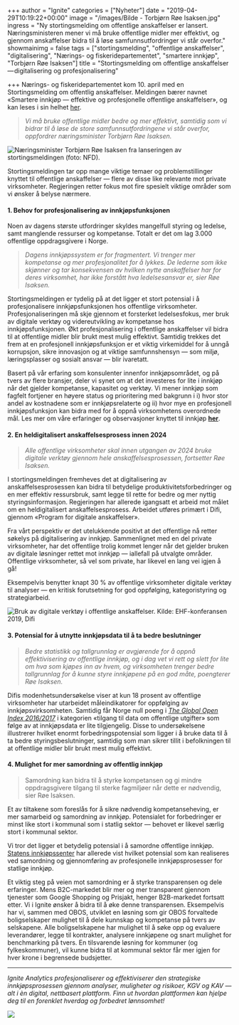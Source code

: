 +++
author = "Ignite"
categories = ["Nyheter"]
date = "2019-04-29T10:19:22+00:00"
image = "/images/Bilde - Torbjørn Røe Isaksen.jpg"
ingress = "Ny stortingsmelding om offentlige anskaffelser er lansert. Næringsministeren mener vi må bruke offentlige midler mer effektivt, og gjennom anskaffelser bidra til å løse samfunnsutfordringer vi står overfor."
showmainimg = false
tags = ["stortingsmelding", "offentlige anskaffelser", "digitalisering", "Nærings- og fiskeridepartementet", "smartere innkjøp", "Torbjørn Røe Isaksen"]
title = "Stortingsmelding om offentlige anskaffelser — digitalisering og profesjonalisering"

+++
Nærings- og fiskeridepartementet kom 10. april med en Stortingsmelding om offentlig anskaffelser. Meldingen bærer navnet «Smartere innkjøp — effektive og profesjonelle offentlige anskaffelser», og kan leses i sin helhet [her](https://www.regjeringen.no/contentassets/2d7006f67c374cbdab5d4d6ba7198ebd/no/pdfs/stm201820190022000dddpdfs.pdf).

> _Vi må bruke offentlige midler bedre og mer effektivt, samtidig som vi bidrar til å løse de store samfunnsutfordringene vi står overfor, oppfordrer næringsminister Torbjørn Røe Isaksen._

![Næringsminister Torbjørn Røe Isaksen fra lanseringen av stortingsmeldingen (foto: NFD).](https://cdn-images-1.medium.com/max/800/1*xwl4Ppo4-BLNcZ3g5-oYGA.jpeg "Næringsminister Torbjørn Røe Isaksen fra lanseringen av stortingsmeldingen")

Stortingsmeldingen tar opp mange viktige temaer og problemstillinger knyttet til offentlige anskaffelser — flere av disse like relevante mot private virksomheter. Regjeringen retter fokus mot fire spesielt viktige områder som vi ønsker å belyse nærmere.

#### 1. Behov for profesjonalisering av innkjøpsfunksjonen

Noen av dagens største utfordringer skyldes mangelfull styring og ledelse, samt manglende ressurser og kompetanse. Totalt er det om lag 3.000 offentlige oppdragsgivere i Norge.

> _Dagens innkjøpssystem er for fragmentert. Vi trenger mer kompetanse og mer profesjonalitet for å lykkes. De lederne som ikke skjønner og tar konsekvensen av hvilken nytte anskaffelser har for deres virksomhet, har ikke forstått hva ledelsesansvar er, sier Røe Isaksen._

Stortingsmeldingen er tydelig på at det ligger et stort potensial i å profesjonalisere innkjøpsfunksjonen hos offentlige virksomheter. Profesjonaliseringen må skje gjennom et forsterket ledelsesfokus, mer bruk av digitale verktøy og videreutvikling av kompetanse hos innkjøpsfunksjonen. Økt profesjonalisering i offentlige anskaffelser vil bidra til at offentlige midler blir brukt mest mulig effektivt. Samtidig trekkes det frem at en profesjonell innkjøpsfunksjon er et viktig virkemiddel for å unngå korrupsjon, sikre innovasjon og at viktige samfunnshensyn — som miljø, læringsplasser og sosialt ansvar — blir ivaretatt.

Basert på vår erfaring som konsulenter innenfor innkjøpsområdet, og på tvers av flere bransjer, deler vi synet om at det investeres for lite i innkjøp når det gjelder kompetanse, kapasitet og verktøy. Vi mener innkjøp som fagfelt fortjener en høyere status og prioritering med bakgrunn i i) hvor stor andel av kostnadene som er innkjøpsrelaterte og ii) hvor mye en profesjonell innkjøpsfunksjon kan bidra med for å oppnå virksomhetens overordnede mål. Les mer om våre erfaringer og observasjoner knyttet til innkjøp [**her**](https://medium.com/ignite-procurement/det-investeres-for-lite-i-innkj%C3%B8psfunksjonen-1889559f2d73).

#### 2. En heldigitalisert anskaffelsesprosess innen 2024

> _Alle offentlige virksomheter skal innen utgangen av 2024 bruke digitale verktøy gjennom hele anskaffelsesprosessen, fortsetter Røe Isaksen._

I stortingsmeldingen fremheves det at digitalisering av anskaffelsesprosessen kan bidra til betydelige produktivitetsforbedringer og en mer effektiv ressursbruk, samt legge til rette for bedre og mer nyttig styringsinformasjon. Regjeringen har allerede igangsatt et arbeid mot målet om en heldigitalisert anskaffelsesprosess. Arbeidet utføres primært i Difi, gjennom «Program for digitale anskaffelser».

Fra vårt perspektiv er det utelukkende positivt at det offentlige nå retter søkelys på digitalisering av innkjøp. Sammenlignet med en del private virksomheter, har det offentlige trolig kommet lenger når det gjelder bruken av digitale løsninger rettet mot innkjøp — iallefall på utvalgte områder. Offentlige virksomheter, så vel som private, har likevel en lang vei igjen å gå!

Eksempelvis benytter knapt 30 % av offentlige virksomheter digitale verktøy til analyser — en kritisk forutsetning for god oppfølging, kategoristyring og strategiarbeid.

![Bruk av digitale verktøy i offentlige anskaffelser. Kilde: EHF-konferansen 2019, Difi](https://cdn-images-1.medium.com/max/800/1*LiKg3TWgdOzl63RDlyh3qw.png "Bruk av digitale verktøy i offentlige anskaffelser")

#### 3. Potensial for å utnytte innkjøpsdata til å ta bedre beslutninger

> _Bedre statistikk og tallgrunnlag er avgjørende for å oppnå effektivisering av offentlige innkjøp, og i dag vet vi rett og slett for lite om hva som kjøpes inn av hvem, og virksomheten trenger bedre tallgrunnlag for å kunne styre innkjøpene på en god måte, poengterer Røe Isaksen._

Difis modenhetsundersøkelse viser at kun 18 prosent av offentlige virksomheter har utarbeidet måleindikatorer for oppfølging av innkjøpsvirksomheten. Samtidig får Norge null poeng i [_The Global Open Index 2016/2017_](https://index.okfn.org/) i kategorien «tilgang til data om offentlige utgifter» som følge av at innkjøpsdata er lite tilgjengelig. Disse to undersøkelsene illustrerer hvilket enormt forbedringspotensial som ligger i å bruke data til å ta bedre styringsbeslutninger, samtidig som man sikrer tillit i befolkningen til at offentlige midler blir brukt mest mulig effektivt.

#### 4. Mulighet for mer samordning av offentlig innkjøp

> Samordning kan bidra til å styrke kompetansen og gi mindre oppdragsgivere tilgang til sterke fagmiljøer når dette er nødvendig, sier Røe Isaksen.

Et av tiltakene som foreslås for å sikre nødvendig kompetanseheving, er mer samarbeid og samordning av innkjøp. Potensialet for forbedringer er minst like stort i kommunal som i statlig sektor — behovet er likevel særlig stort i kommunal sektor.

Vi tror det ligger et betydelig potensial i å samordne offentlige innkjøp. [Statens innkjøpssenter](https://www.difi.no/nyhet/2018/12/staten-kan-spare-mange-milliarder-pa-felles-innkjop) har allerede vist hvilket potensial som kan realiseres ved samordning og gjennomføring av profesjonelle innkjøpsprosesser for statlige innkjøp.

Et viktig steg på veien mot samordning er å styrke transparensen og dele erfaringer. Mens B2C-markedet blir mer og mer transparent gjennom tjenester som Google Shopping og Prisjakt, henger B2B-markedet fortsatt etter. Vi i Ignite ønsker å bidra til å øke denne transparensen. Eksempelvis har vi, sammen med OBOS, utviklet en løsning som gir OBOS forvaltede boligselskaper mulighet til å dele kunnskap og kompetanse på tvers av selskapene. Alle boligselskapene har mulighet til å søke opp og evaluere leverandører, legge til kontrakter, analysere innkjøpene og snart mulighet for benchmarking på tvers. En tilsvarende løsning for kommuner (og fylkeskommuner), vil kunne bidra til at kommunal sektor får mer igjen for hver krone i begrensede budsjetter.

***

_Ignite Analytics profesjonaliserer og effektiviserer den strategiske innkjøpsprosessen gjennom analyser, muligheter og risikoer, KGV og KAV — alt i èn digital, nettbasert plattform. Finn ut hvordan plattformen kan hjelpe deg til en forenklet hverdag og forbedret lønnsomhet!_

[![](https://cdn-images-1.medium.com/max/800/1*wNfW3gtCL-EO9XYJOYYSnQ.png)](https://www.ignite.no/ignite-analytics/demo/)